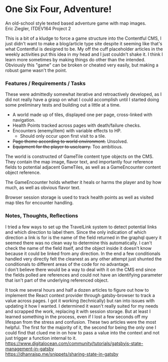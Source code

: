 # One Six Four, Adventure!
An old-school style texted based adventure game with map images.  
Eric Ziegler, ITDEV164 Project 2  

This is a bit of a kludge to force a game structure into the Contentful CMS, I just didn't want to make a blog/article type site despite it seeming like that's what Contentful is designed to be. My off the cuff placeholder articles in the weekly activities put this idea in my head and I just couldn't shake it. I think I learn more sometimes by making things do other than the intended.  
Obviously this "game" can be broken or cheated very easily, but making a robust game wasn't the point.

### Features / Requirements / Tasks
These were admittedly somewhat iterative and retroactively developed, as I did not really have a grasp on what I could accomplish until I started doing some preliminary tests and building out a little at a time.
- A world made up of tiles, displayed one per page, cross-linked with navigation.
- Health Points tracked across pages with death/failure checks.
- Encounters (enemy/item) with variable effects to HP.
    - Should only occur upon first visit to a tile.
- ~~Page theme according to world environment.~~ Unsolved.
- ~~Equipment for the player to use/carry.~~ Too ambitious.

The world is constructed of GameTile content type objects on the CMS. They contain the map image, flavor text, and importantly four reference fields to potential adjacent GameTiles, as well as a GameEncounter content object reference.

The GameEncounter holds whether it heals or harms the player and by how much, as well as obvious flavor text.

Browser session storage is used to track health points as well as visited map tiles for encounter handling.

### Notes, Thoughts, Reflections
I tried a few ways to set up the TravelLink system to detect potential links and which direction to label them. Since the only indication of which direction a link is for is the name of the field returned in the graphql query it seemed there was no clean way to determine this automatically. I can't check the name of the field itself, and the object inside it doesn't know because it could be linked from any direction. In the end a few conditionals handled very directly felt the cleanest as any other attempt just shunted the conditionals to different areas of the code for no advantage.  
I don't believe there would be a way to deal with it on the CMS end since the fields polled are references and could not have an identifying parameter that isn't part of the underlying referenced object.

It took me several hours and half a dozen articles to figure out how to implement the React context provider through gatsby-browser to track a value across pages. I got it working (technically) but ran into issues with updating it how I wanted. I determined it wasn't really suited for my needs and scrapped the work, replacing it with session storage. But at least I learned something in the process, even if I lost a few seconds off my lifespan from the stress and confusion.
These two articles were the most helpful. The first for the majority of it, the second for being the only one I could find that clued me in on how to pass a value into the context and not just trigger a function internal to it.  
https://www.digitalocean.com/community/tutorials/gatsbyjs-state-management-in-gatsby  
https://dhanrajsp.me/snippets/sharing-state-in-gatsby